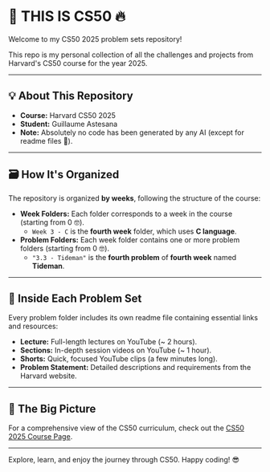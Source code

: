 # 🏰 THIS IS CS50 🔥

Welcome to my CS50 2025 problem sets repository!

This repo is my personal collection of all the challenges and projects from Harvard's CS50 course for the year 2025.

---

## 💡 About This Repository

- **Course:** Harvard CS50 2025
- **Student:** Guillaume Astesana
- **Note:** Absolutely no code has been generated by any AI (except for readme files 🤖).

---

## 🗃 How It's Organized

The repository is organized **by weeks**, following the structure of the course:

- **Week Folders:** Each folder corresponds to a week in the course (starting from 0 🤓).
    - `Week 3 - C` is the **fourth week** folder, which uses **C language**.
- **Problem Folders:** Each week folder contains one or more problem folders (starting from 0 🤓).
    - `"3.3 - Tideman"` is the **fourth problem** of **fourth week** named **Tideman**.

---

## 📂 Inside Each Problem Set

Every problem folder includes its own readme file containing essential links and resources:
- **Lecture:** Full-length lectures on YouTube (~ 2 hours).
- **Sections:** In-depth session videos on YouTube (~ 1 hour).
- **Shorts:** Quick, focused YouTube clips (a few minutes long).
- **Problem Statement:** Detailed descriptions and requirements from the Harvard website.

---

## 🔭 The Big Picture

For a comprehensive view of the CS50 curriculum, check out the [CS50 2025 Course Page](https://cs50.harvard.edu/x/2025/).

---

Explore, learn, and enjoy the journey through CS50. Happy coding! 😎
